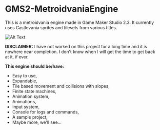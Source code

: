 # GMS2-MetroidvaniaEngine

This is a metroidvania engine made in Game Maker Studio 2.3. It currently uses Castlevania sprites and tilesets from various titles.

![Alt Text](showcase.gif)

**DISCLAIMER:**
I have not worked on this project for a long time and it is nowhere near completion. I don't know when I will get the time to get back at it, if ever.

**This engine should be/have:**
* Easy to use,
* Expandable,
* Tile based movement and collisions with slopes,
* Finite state machines,
* Animation system,
* Animations,
* Input system,
* Console for logs and commands,
* A sample project,
* Maybe more, we'll see...
